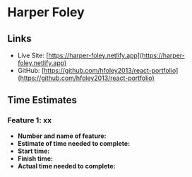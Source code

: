 # Harper Foley

## Links

* Live Site: [https://harper-foley.netlify.app](https://harper-foley.netlify.app)
* GitHub: [https://github.com/hfoley2013/react-portfolio](https://github.com/hfoley2013/react-portfolio)

## Time Estimates

### Feature 1: xx

* **Number and name of feature:**
* **Estimate of time needed to complete:**
* **Start time:**
* **Finish time:**
* **Actual time needed to complete:**

<!-- ### Feature ##: xx

* **Number and name of feature:**
* **Estimate of time needed to complete:**
* **Start time:**
* **Finish time:**
* **Actual time needed to complete:** -->
